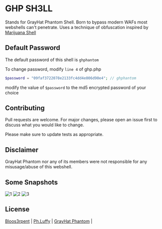 # GHP SH3LL

Stands for GrayHat Phantom Shell. Born to bypass modern WAFs most webshells can't penetrate.
Uses a technique of obfuscation inspired by [Marijuana Shell](https://github.com/0x5a455553/MARIJUANA)

## Default Password
The default password of this shell  is ``` ghphantom ```

To change password, modify ``` line 4 ``` of ghp.php

```php
$password = "09faf3722078e2133fc4dd4e006d90e4"; // ghphantom
```
 modify the value of ```$password``` to the md5 encrypted
password of your choice


## Contributing
Pull requests are welcome. For major changes, please open an issue first to discuss what you would like to change.

Please make sure to update tests as appropriate.

## Disclaimer
GrayHat Phantom nor any of its members were not responsible for any misusage/abuse of this webshell.

## Some Snapshots
![1](https://i.imgur.com/zVoqGEQ.png)
![2](https://i.imgur.com/d820cMF.png)
![3](https://i.imgur.com/LlnmZmJ.png)

## License
[Bloos3rpent](https://twitter.com/blooserpent) | [Ph.Luffy](https://www.facebook.com/Lulz.Luffy) | [GrayHat Phantom](https://www.facebook.com/GrayHatPhantom/) | 
